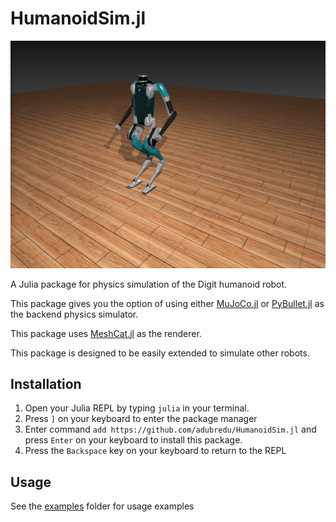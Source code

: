 # HumanoidSim.jl

<!-- <img src="media/digitsim.gif" width="200" height="180" /> -->
![](media/digitsim2.gif)

A Julia package for physics simulation of the Digit humanoid robot. 

This package gives you the option of using either [MuJoCo.jl](https://github.com/adubredu/MuJoCo.jl) or [PyBullet.jl](https://github.com/adubredu/PyBullet.jl) as the backend physics simulator.  

This package uses [MeshCat.jl](https://github.com/rdeits/MeshCat.jl) as the renderer. 

This package is designed to be easily extended to simulate other robots.

## Installation
1. Open your Julia REPL by typing  `julia` in your terminal.
2. Press `]` on your keyboard to enter the package manager
3. Enter command `add https://github.com/adubredu/HumanoidSim.jl` and press 
`Enter` on your keyboard to install this package.
4. Press the `Backspace` key on your keyboard to return to the REPL


## Usage
See the [examples](examples) folder for usage examples

